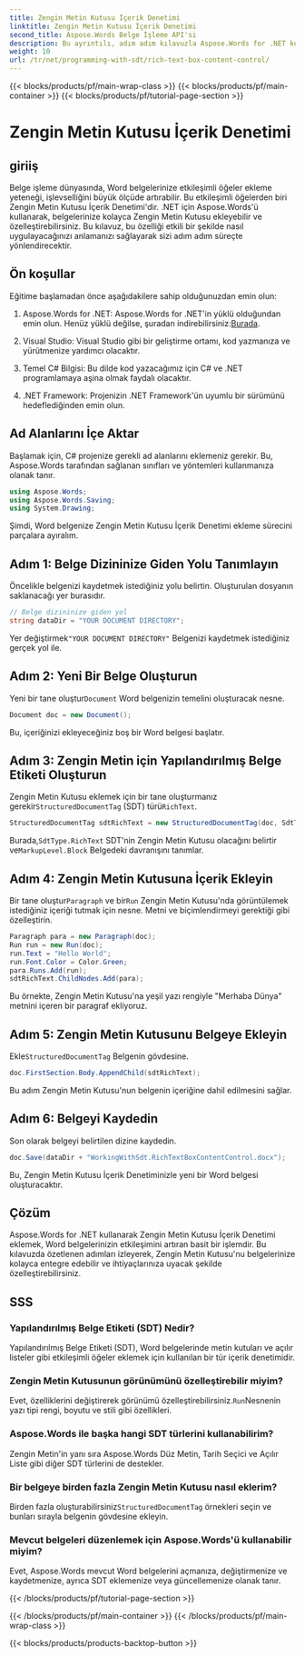 ```yaml
---
title: Zengin Metin Kutusu İçerik Denetimi
linktitle: Zengin Metin Kutusu İçerik Denetimi
second_title: Aspose.Words Belge İşleme API'si
description: Bu ayrıntılı, adım adım kılavuzla Aspose.Words for .NET kullanarak bir Word belgesine Zengin Metin Kutusu İçerik Denetimi'nin nasıl ekleneceğini ve özelleştirileceğini öğrenin.
weight: 10
url: /tr/net/programming-with-sdt/rich-text-box-content-control/
---
```


{{< blocks/products/pf/main-wrap-class >}}
{{< blocks/products/pf/main-container >}}
{{< blocks/products/pf/tutorial-page-section >}}

# Zengin Metin Kutusu İçerik Denetimi

## giriiş

Belge işleme dünyasında, Word belgelerinize etkileşimli öğeler ekleme yeteneği, işlevselliğini büyük ölçüde artırabilir. Bu etkileşimli öğelerden biri Zengin Metin Kutusu İçerik Denetimi'dir. .NET için Aspose.Words'ü kullanarak, belgelerinize kolayca Zengin Metin Kutusu ekleyebilir ve özelleştirebilirsiniz. Bu kılavuz, bu özelliği etkili bir şekilde nasıl uygulayacağınızı anlamanızı sağlayarak sizi adım adım süreçte yönlendirecektir.

## Ön koşullar

Eğitime başlamadan önce aşağıdakilere sahip olduğunuzdan emin olun:

1.  Aspose.Words for .NET: Aspose.Words for .NET'in yüklü olduğundan emin olun. Henüz yüklü değilse, şuradan indirebilirsiniz:[Burada](https://releases.aspose.com/words/net/).

2. Visual Studio: Visual Studio gibi bir geliştirme ortamı, kod yazmanıza ve yürütmenize yardımcı olacaktır.

3. Temel C# Bilgisi: Bu dilde kod yazacağımız için C# ve .NET programlamaya aşina olmak faydalı olacaktır.

4. .NET Framework: Projenizin .NET Framework'ün uyumlu bir sürümünü hedeflediğinden emin olun.

## Ad Alanlarını İçe Aktar

Başlamak için, C# projenize gerekli ad alanlarını eklemeniz gerekir. Bu, Aspose.Words tarafından sağlanan sınıfları ve yöntemleri kullanmanıza olanak tanır.

```csharp
using Aspose.Words;
using Aspose.Words.Saving;
using System.Drawing;
```

Şimdi, Word belgenize Zengin Metin Kutusu İçerik Denetimi ekleme sürecini parçalara ayıralım.

## Adım 1: Belge Dizininize Giden Yolu Tanımlayın

Öncelikle belgenizi kaydetmek istediğiniz yolu belirtin. Oluşturulan dosyanın saklanacağı yer burasıdır.

```csharp
// Belge dizininize giden yol
string dataDir = "YOUR DOCUMENT DIRECTORY";
```

 Yer değiştirmek`"YOUR DOCUMENT DIRECTORY"` Belgenizi kaydetmek istediğiniz gerçek yol ile.

## Adım 2: Yeni Bir Belge Oluşturun

 Yeni bir tane oluştur`Document` Word belgenizin temelini oluşturacak nesne.

```csharp
Document doc = new Document();
```

Bu, içeriğinizi ekleyeceğiniz boş bir Word belgesi başlatır.

## Adım 3: Zengin Metin için Yapılandırılmış Belge Etiketi Oluşturun

 Zengin Metin Kutusu eklemek için bir tane oluşturmanız gerekir`StructuredDocumentTag` (SDT) türü`RichText`.

```csharp
StructuredDocumentTag sdtRichText = new StructuredDocumentTag(doc, SdtType.RichText, MarkupLevel.Block);
```

 Burada,`SdtType.RichText` SDT'nin Zengin Metin Kutusu olacağını belirtir ve`MarkupLevel.Block` Belgedeki davranışını tanımlar.

## Adım 4: Zengin Metin Kutusuna İçerik Ekleyin

 Bir tane oluştur`Paragraph` ve bir`Run` Zengin Metin Kutusu'nda görüntülemek istediğiniz içeriği tutmak için nesne. Metni ve biçimlendirmeyi gerektiği gibi özelleştirin.

```csharp
Paragraph para = new Paragraph(doc);
Run run = new Run(doc);
run.Text = "Hello World";
run.Font.Color = Color.Green;
para.Runs.Add(run);
sdtRichText.ChildNodes.Add(para);
```

Bu örnekte, Zengin Metin Kutusu'na yeşil yazı rengiyle "Merhaba Dünya" metnini içeren bir paragraf ekliyoruz.

## Adım 5: Zengin Metin Kutusunu Belgeye Ekleyin

 Ekle`StructuredDocumentTag` Belgenin gövdesine.

```csharp
doc.FirstSection.Body.AppendChild(sdtRichText);
```

Bu adım Zengin Metin Kutusu'nun belgenin içeriğine dahil edilmesini sağlar.

## Adım 6: Belgeyi Kaydedin

Son olarak belgeyi belirtilen dizine kaydedin.

```csharp
doc.Save(dataDir + "WorkingWithSdt.RichTextBoxContentControl.docx");
```

Bu, Zengin Metin Kutusu İçerik Denetiminizle yeni bir Word belgesi oluşturacaktır.

## Çözüm

Aspose.Words for .NET kullanarak Zengin Metin Kutusu İçerik Denetimi eklemek, Word belgelerinizin etkileşimini artıran basit bir işlemdir. Bu kılavuzda özetlenen adımları izleyerek, Zengin Metin Kutusu'nu belgelerinize kolayca entegre edebilir ve ihtiyaçlarınıza uyacak şekilde özelleştirebilirsiniz.

## SSS

### Yapılandırılmış Belge Etiketi (SDT) Nedir?
Yapılandırılmış Belge Etiketi (SDT), Word belgelerinde metin kutuları ve açılır listeler gibi etkileşimli öğeler eklemek için kullanılan bir tür içerik denetimidir.

### Zengin Metin Kutusunun görünümünü özelleştirebilir miyim?
 Evet, özelliklerini değiştirerek görünümü özelleştirebilirsiniz.`Run`Nesnenin yazı tipi rengi, boyutu ve stili gibi özellikleri.

### Aspose.Words ile başka hangi SDT türlerini kullanabilirim?
Zengin Metin'in yanı sıra Aspose.Words Düz Metin, Tarih Seçici ve Açılır Liste gibi diğer SDT türlerini de destekler.

### Bir belgeye birden fazla Zengin Metin Kutusu nasıl eklerim?
 Birden fazla oluşturabilirsiniz`StructuredDocumentTag` örnekleri seçin ve bunları sırayla belgenin gövdesine ekleyin.

### Mevcut belgeleri düzenlemek için Aspose.Words'ü kullanabilir miyim?
Evet, Aspose.Words mevcut Word belgelerini açmanıza, değiştirmenize ve kaydetmenize, ayrıca SDT eklemenize veya güncellemenize olanak tanır.

{{< /blocks/products/pf/tutorial-page-section >}}

{{< /blocks/products/pf/main-container >}}
{{< /blocks/products/pf/main-wrap-class >}}

{{< blocks/products/products-backtop-button >}}
